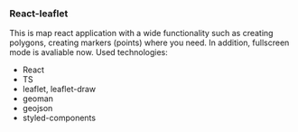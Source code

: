 ### React-leaflet

This is map react application with a wide functionality such as creating polygons, creating markers (points) where you need. In addition, fullscreen mode is avaliable now.
Used technologies:

- React
- TS
- leaflet, leaflet-draw
- geoman
- geojson
- styled-components
